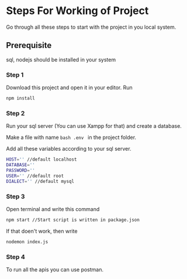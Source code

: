 # Steps For Working of Project

Go through all these steps to start with the project in you local system.

## Prerequisite

sql, nodejs should be installed in your system

### Step 1

Download this project and open it in your editor.
Run
```bash
npm install
```

### Step 2

Run your sql server (You can use Xampp for that) and create a database.

Make a file with name ```bash .env ``` in the project folder.

Add all these variables according to your sql server. 
```bash
HOST='' //default localhost
DATABASE='' 
PASSWORD=''
USER='' //default root
DIALECT='' //default mysql
```
### Step 3

Open terminal and write this command
```bash
npm start //Start script is written in package.json
```

If that doen't work, then write
```bash
nodemon index.js
```
### Step 4

To run all the apis you can use postman.